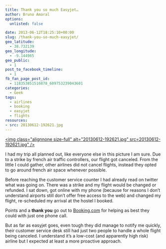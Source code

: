 ```yaml
---
title: Thank you so much Easyjet…
author: Bruno Amaral
options:
  unlisted: false

date: 2013-06-12T18:25:10+00:00
slug: /thank-you-so-much-easyjet/
geo_latitude:
  - 38.732139
geo_longitude:
  - -9.144965
geo_public:
  - 1
post_to_facebook_timeline:
  - 1
fb_fan_page_post_id:
  - 118353851516878_609753239043601
categories:
  - Geek
tags:
  - airlines
  - booking
  - easyjet
  - flights
resources: 
- src: 20130612-192621.jpg
---
```

[<img class="alignnone size-full" alt="20130612-192621.jpg" src=20130612-192621.jpg" />][1]

I had my trip all planned out, like everyone else in this picture I am sure. Due to a strike by french air traffic controllers, our flight got canceled. From the little I could gather, other airlines did not cancel flights, instead they opted to go around french air space whenever possible.

Before reaching the customer service counter I had already read on twitter what was going on. There was a strike and my flight would be changed or refunded. I sat down, got online with my phone (because for reasons I don&#8217;t understand airports still don&#8217;t offer free access to the web) and changed my flight, re-scheduled my arrival at the hostel I booked.

Points and a **thank you** go out to [Booking.com][2] for helping as best they could with just one phone call.

But as far as easyjet goes, even tough they did manage to notify me quickly, their customer service desk still had just two people to handle a whole flight being canceled. I understand it&#8217;s a low-cost (and apparently high risk) airline but I expected at least a more proactive approach.

&nbsp;



 [1]:20130612-192621.jpg
 [2]: https://booking.com
